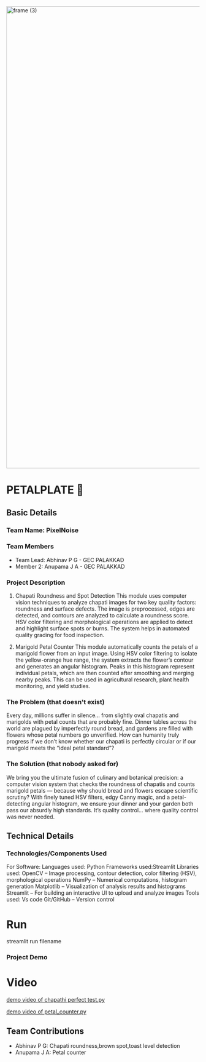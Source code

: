 <img width="3188" height="1202" alt="frame (3)" src="https://github.com/user-attachments/assets/517ad8e9-ad22-457d-9538-a9e62d137cd7" />


# PETALPLATE 🎯


## Basic Details
### Team Name: PixelNoise


### Team Members
- Team Lead: Abhinav P G - GEC PALAKKAD
- Member 2: Anupama J A - GEC PALAKKAD

### Project Description
1. Chapati Roundness and Spot Detection
This module uses computer vision techniques to analyze chapati images for two key quality factors: roundness and surface defects. The image is preprocessed, edges are detected, and contours are analyzed to calculate a roundness score. HSV color filtering and morphological operations are applied to detect and highlight surface spots or burns. The system helps in automated quality grading for food inspection.

2. Marigold Petal Counter
This module automatically counts the petals of a marigold flower from an input image. Using HSV color filtering to isolate the yellow-orange hue range, the system extracts the flower’s contour and generates an angular histogram. Peaks in this histogram represent individual petals, which are then counted after smoothing and merging nearby peaks. This can be used in agricultural research, plant health monitoring, and yield studies.

### The Problem (that doesn't exist)
Every day, millions suffer in silence… from slightly oval chapatis and marigolds with petal counts that are probably fine. Dinner tables across the world are plagued by imperfectly round bread, and gardens are filled with flowers whose petal numbers go unverified. How can humanity truly progress if we don’t know whether our chapati is perfectly circular or if our marigold meets the “ideal petal standard”?

### The Solution (that nobody asked for)
We bring you the ultimate fusion of culinary and botanical precision: a computer vision system that checks the roundness of chapatis and counts marigold petals — because why should bread and flowers escape scientific scrutiny? With finely tuned HSV filters, edgy Canny magic, and a petal-detecting angular histogram, we ensure your dinner and your garden both pass our absurdly high standards. It’s quality control… where quality control was never needed.

## Technical Details
### Technologies/Components Used
For Software:
Languages used: Python
Frameworks used:Streamlit 
Libraries used: 
OpenCV – Image processing, contour detection, color filtering (HSV), morphological operations
NumPy – Numerical computations, histogram generation
Matplotlib – Visualization of analysis results and histograms
Streamlit – For building an interactive UI to upload and analyze images
Tools used:
Vs code
Git/GitHub – Version control


# Run
streamlit run filename


### Project Demo
# Video
[demo video of chapathi perfect test.py](https://github.com/Abhinav-P-G/PetalPlate/blob/main/Screencast%20from%202025-08-09%2015-45-39.mp4)

[demo video of petal_counter.py](video_2025-08-09_16-11-56.mp4)


## Team Contributions
- Abhinav P G: Chapati roundness,brown spot,toast level detection
- Anupama J A: Petal counter
